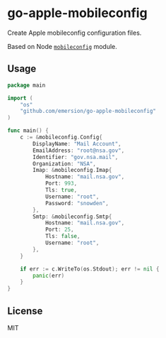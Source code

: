 # go-apple-mobileconfig

Create Apple mobileconfig configuration files.

Based on Node [`mobileconfig`](https://github.com/andris9/mobileconfig) module.

## Usage

```go
package main

import (
	"os"
	"github.com/emersion/go-apple-mobileconfig"
)

func main() {
	c := &mobileconfig.Config{
		DisplayName: "Mail Account",
		EmailAddress: "root@nsa.gov",
		Identifier: "gov.nsa.mail",
		Organization: "NSA",
		Imap: &mobileconfig.Imap{
			Hostname: "mail.nsa.gov",
			Port: 993,
			Tls: true,
			Username: "root",
			Password: "snowden",
		},
		Smtp: &mobileconfig.Smtp{
			Hostname: "mail.nsa.gov",
			Port: 25,
			Tls: false,
			Username: "root",
		},
	}

	if err := c.WriteTo(os.Stdout); err != nil {
		panic(err)
	}
}
```

## License

MIT
